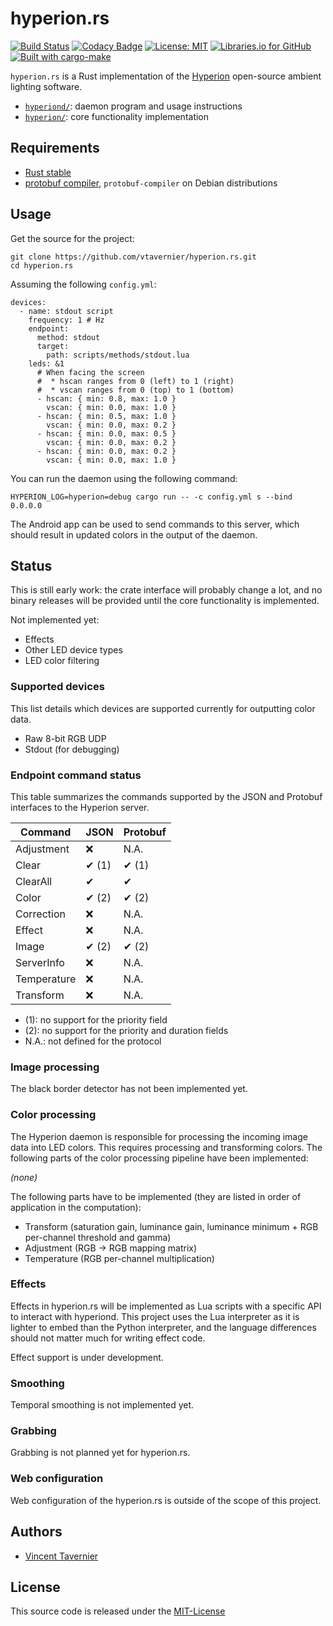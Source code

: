 # hyperion.rs

[![Build Status](https://travis-ci.com/vtavernier/hyperion.rs.svg)](http://travis-ci.com/vtavernier/hyperion.rs) [![Codacy Badge](https://api.codacy.com/project/badge/Grade/9a0bff1adfc84e1d8c72fcc136328629)](https://www.codacy.com/app/vtavernier/hyperion.rs?utm_source=github.com&amp;utm_medium=referral&amp;utm_content=vtavernier/hyperion.rs&amp;utm_campaign=Badge_Grade) [![License: MIT](https://img.shields.io/badge/License-MIT-blue.svg)](https://opensource.org/licenses/MIT) [![Libraries.io for GitHub](https://img.shields.io/librariesio/github/vtavernier/hyperion.rs.svg)](https://libraries.io/github/vtavernier/hyperion.rs) [![Built with cargo-make](https://sagiegurari.github.io/cargo-make/assets/badges/cargo-make.svg)](https://sagiegurari.github.io/cargo-make)

`hyperion.rs` is a Rust implementation of the
[Hyperion](https://github.com/hyperion-project/hyperion) open-source ambient
lighting software.

* [`hyperiond/`](hyperiond): daemon program and usage instructions
* [`hyperion/`](hyperion): core functionality implementation

## Requirements

* [Rust stable](https://rustup.rs/)
* [protobuf compiler](https://github.com/protocolbuffers/protobuf/releases), `protobuf-compiler` on Debian distributions

## Usage

Get the source for the project:

    git clone https://github.com/vtavernier/hyperion.rs.git
    cd hyperion.rs

Assuming the following `config.yml`:

    devices:
      - name: stdout script
        frequency: 1 # Hz
        endpoint:
          method: stdout
          target:
            path: scripts/methods/stdout.lua
        leds: &1
          # When facing the screen
          #  * hscan ranges from 0 (left) to 1 (right)
          #  * vscan ranges from 0 (top) to 1 (bottom)
          - hscan: { min: 0.8, max: 1.0 }
            vscan: { min: 0.0, max: 1.0 }
          - hscan: { min: 0.5, max: 1.0 }
            vscan: { min: 0.0, max: 0.2 }
          - hscan: { min: 0.0, max: 0.5 }
            vscan: { min: 0.0, max: 0.2 }
          - hscan: { min: 0.0, max: 0.2 }
            vscan: { min: 0.0, max: 1.0 }

You can run the daemon using the following command:

    HYPERION_LOG=hyperion=debug cargo run -- -c config.yml s --bind 0.0.0.0

The Android app can be used to send commands to this server, which should result
in updated colors in the output of the daemon.

## Status

This is still early work: the crate interface will probably change a lot, and no
binary releases will be provided until the core functionality is implemented.

Not implemented yet:

* Effects
* Other LED device types
* LED color filtering

### Supported devices

This list details which devices are supported currently for outputting color data.

* Raw 8-bit RGB UDP
* Stdout (for debugging)

### Endpoint command status

This table summarizes the commands supported by the JSON and Protobuf interfaces
to the Hyperion server.

| Command     | JSON  | Protobuf |
| ----------- | ----- | -------- |
| Adjustment  | ❌     | N.A.     |
| Clear       | ✔ (1) | ✔ (1)    |
| ClearAll    | ✔     | ✔        |
| Color       | ✔ (2) | ✔ (2)    |
| Correction  | ❌     | N.A.     |
| Effect      | ❌     | N.A.     |
| Image       | ✔ (2) | ✔ (2)    |
| ServerInfo  | ❌     | N.A.     |
| Temperature | ❌     | N.A.     |
| Transform   | ❌     | N.A.     |

* (1): no support for the priority field
* (2): no support for the priority and duration fields
* N.A.: not defined for the protocol

### Image processing

The black border detector has not been implemented yet.

### Color processing

The Hyperion daemon is responsible for processing the incoming image data into
LED colors. This requires processing and transforming colors. The following parts
of the color processing pipeline have been implemented:

_(none)_

The following parts have to be implemented (they are listed in order of application
in the computation):

* Transform (saturation gain, luminance gain, luminance minimum + RGB per-channel
  threshold and gamma)
* Adjustment (RGB -> RGB mapping matrix)
* Temperature (RGB per-channel multiplication)

### Effects

Effects in hyperion.rs will be implemented as Lua scripts with a specific API to
interact with hyperiond. This project uses the Lua interpreter as it is lighter
to embed than the Python interpreter, and the language differences should not
matter much for writing effect code.

Effect support is under development.

### Smoothing

Temporal smoothing is not implemented yet.

### Grabbing

Grabbing is not planned yet for hyperion.rs.

### Web configuration

Web configuration of the hyperion.rs is outside of the scope of this project.

## Authors

* [Vincent Tavernier](https://github.com/vtavernier)

## License

This source code is released under the [MIT-License](https://opensource.org/licenses/MIT)
